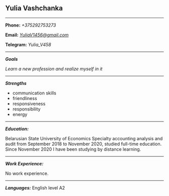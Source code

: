 ## **Yulia Vashchanka**
* * *
**Phone:** *+375292753273*

**Email:** *YuliaV1456@gmail.com*

**Telegram:** *Yulia_V458*  
* * *
***Goals***

*Learn a new profession and realize myself in it*

* * *
***Strengths***
- communication skills
- friendliness
- responsiveness
- responsibility 
- energy

* * *
***Education:***

Belarusian State University of Economics
Specialty accounting analysis and audit
from September 2018 to November 2020, studied full-time education.
Since November 2020 I have been studying by distance learning.
* * *
***Work Experience:***

No work experience.
* * *
***Languages:***
English level A2